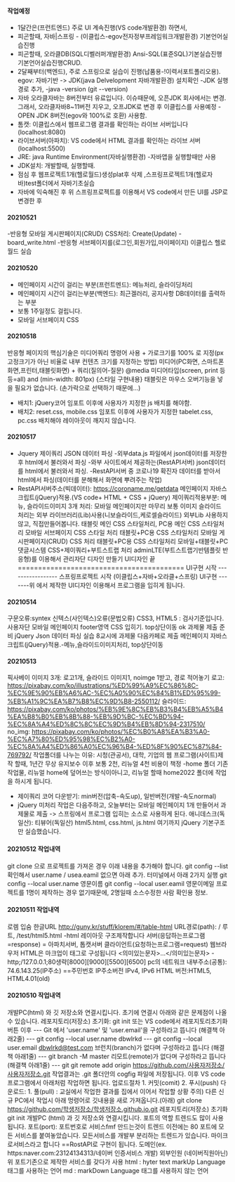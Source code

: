 #### 작업예정
- 1달간은(프런트엔드) 주로 UI 계속진행(VS code개발환경) 하면서,
- 피곤할때, 자바|스프링 - (이클립스-egov전자정부프레임워크개발환경) 기본언어실습진행
- 피곤할때, 오라클DB(SQL디벨러퍼개발환경) Ansi-SQL(표준SQL)기본실습진행 기본언어실습진행CRUD.
- 2달째부터(백엔드), 주로 스프링으로 실습이 진행(납품용-!이력서포트폴리오용).
egov: 자바기반 -> JDK(java Delvelopment 자바개발환경) 설치확인
-JDK 실행경로 추가,
-java -version (git --version)
- 자바 오라클자바는 8버전부터 유료입니다. 이슈때문에, 오픈JDK 회사에서는 변경.
그래서, 오라클자바8~11버전 지우고, 오프JDK로 변경 후 이클립스를 사용예정
-OPEN JDK 8버전(egov와 100%로 호환) 사용함.
- 톰캣: 이클립스에서 웹프로그램 결과를 확인하는 라이브 서버입니다(localhost:8080)
- 라이브서버(아파치): VS code에서 HTML 결과를 확인하는 라이브 서버(localhost:5500)
- JRE: java Runtime Environment(자바실행환경) -자바앱을 실행할때만 사용
- JDK설치: 개발할때, 실행할때.
- 점심 후 웹프로젝트1개(헬로월드)생성plat후 삭제 ,스프링프로젝트1개(헬로자바)test폴더에서 자바기초실습
- 자바에 익숙해진 후 위 스프링프로젝트를 이용해서 VS code에서 만든 UI를 JSP로 변경한 후

#### 20210521
-반응형 모바일 게시판페이지(CRUD) CSS처리: Create(Update) - board_write.html
-반응형 서브페이지를(로그인,회원가입,마이페이지)
이클립스 헬로월드 실습

#### 20210520
- 메인페이지 시간이 걸리는 부분(프런트멘드): 메뉴처리, 슬라이딩처리
- 메인페이지 시간이 걸리는부분(백엔드): 최근겔러리, 공지사항 DB데이터를 출력하는 부분
- 보통 1주일정도 걸립니다.
- 모바일 서브페이지 CSS

#### 20210518
반응형 페이지의 핵심기술은 미디어쿼리 명령어 사용 + 가로크기를 100% 로 지정(px고정크기가 아닌 비율로 내부 컨텐츠 크기를 지정하는 방법)
미디어(PC화면, 스마트폰화면,프린터,태블릿화면) + 쿼리(질의어-질문)
@media 미디어타입(screen, print 등등=all) and (min-width: 801px) {스타일 구현내용}
태블릿은 마우스 오버기능을 넣을 필요가 없습니다. (손가락으로 선택하기 때문에...)
- 배치1: jQuery코어  임포트 이후에 사용자가 지정한 js 배치를 해야함. 
- 배치2: reset.css, mobile.css 임포트 이후에 사용자가 지정한 tabelet.css, pc.css 배치해야 레이아웃이 깨지지 않습니다.


#### 20210517
- Jquery 제이쿼리 JSON 데이터 파싱
-외부data.js 파일에서 json데이터를 저장한 후 html에서 불러와서 파싱
-와부 사이트에서 제공하는(RestAPI서버) json데이터를 html에서 불러와서 파싱.
-RestAPI서버 중 코로나19 확진자 데이터를 받아서 html에서 파싱(데이터를 분해해서 화면에 뿌려주는 작업)
- RestAPI서버주소(빅데이터): https://coroname.me/getdata
메인페이지 자바스크립트(jQuery)적용.(VS code+ HTML + CSS + jQuery)
제이쿼리적용부분: 메뉴, 슬라이드이미지 3개 처리: 모바일 메인페이지만 마무리
보통 이미지 슬라이드 처리는 외부 라이브러리(Lib)사용(니보슬라이드,케로셀슬라이드)
외부Lib 사용하지않고, 직접만들어봅니다.
태블릿 메인 CSS 스타일처리, PC용 메인 CSS 스타일처리
모바일 서브페이지 CSS 스타일 처리
태블릿+PC용 CSS 스타일처리
모바일 게시판페이지(CRUD) CSS 처리
태블릿+PC용 CSS 스타일처리
모바일+태블릿+PC 댓글시스템 CSS+제이쿼리+부트스트랩 처리
adminLTE(부트스트랩기반템플릿 반응형)를 이용해서 관리자단 디자인 만들기
UI디자인 끝 =========================================
UI구현 시작 ----------------- 스프링프로젝트 시작 (이클립스+자바+오라클+스프링)
UI구현 -------위 에서 제작한 UI디자인 이용해서 프로그램을 입히게 됩니다.

#### 20210514
구문오류:syntex 신텍스(사인텍스)오류(문법오류)
CSS3, HTML5 : 검사기준입니다.
사용자단 모바일 메인페이지 footer영역 CSS 입히기.
top상단이동 ok
과제물 제출 준비
jQuery Json 데이터 파싱 실습
8교시에 과제물 다음카페로 제출
메인페이지 자바스크립트(jQuery)적용.-메뉴,슬라이드이미지처리, top상단이동

#### 20210513
픽사베이 이미지 3개: 로고1개, 슬라이드 이미지1, noimge 1받고, 경로 적어놓기
로고: https://pixabay.com/ko/illustrations/%ED%99%A9%EC%86%8C-%EC%9E%90%EB%A6%AC-%EC%A0%90%EC%84%B1%ED%95%99-%EB%A1%9C%EA%B7%B8%EC%9D%B8-2550112/
슬라이드: https://pixabay.com/ko/photos/%EB%9E%8C%EB%B3%B4%EB%A5%B4%EA%B8%B0%EB%8B%88-%EB%9D%BC-%EC%BD%94-%EC%8A%A4%ED%8C%8C%EC%9D%B4%EB%8D%94-2317510/
no_img: https://pixabay.com/ko/photos/%EC%B0%A8%EA%B3%A0-%EC%A7%80%ED%95%98%EC%B2%A0-%EC%8A%A4%ED%86%A0%EC%96%B4-%ED%8F%90%EC%87%84-769792/
작업폴더를 나누는 이유: 시청(관공서), 대학, 기업의 웹 프로그램(사이트)제작 할때, 1년간 무상 유지보수 이후 보통 2천, 리뉴얼 4천 비용이 책정
-home 폴더 기존작업물, 리뉴얼 home에 덮어쓰는 방식이아니고,
리뉴얼 할때 home2022 폴더에 작업을 하시게 됩니다.
- 제이쿼리 코어 다운받기: min버전(압축-속도up), 일반버전(개발-속도normal)
- jQuery 미처리 작업은 다음주하고, 오늘부터는 모바일 메인페이지 1개 만들어서 과제물로 제출 -> 스프링에서 프로그램 입히는 소스로 사용하게 된다.
애니데스크(독일산): 티뷰어(독일산)
html5.html, css.html, js.html 여기까지
jQuery 기본구조만 실습했습니다.

#### 20210512 작업내역
git clone 으로 프로젝트를 가져온 경우 이래 내용을 추가해야 합니다.
git config --list 확인해서 user.name / usea.eamil 없으면 아래 추가.
터미널에서 아래 2가지 실행
git config --local user.name 영문이름
git config --local user.eamil 영문이메일
프로젝트를 1명이 제작하는 경우 없기때문에, 2명일때 소스수정한 사람 확인용 정보.

#### 20210511 작업내역
로렘 입숨 한글URL http://guny.kr/stuff/klorem/#/table-html
URL경로(path): / 루트, /test/html5.html
-html 레이아웃 구조제작합니다
서버(응답하는프로그램=response) = 아파치서버, 톱캣서버
클라이언트(요청하는프로그램=request) 웹브라우저
HTML은 마크업이 태그로 구성됩니다 <의미있는문자>...</의미있는문자>
-http;/127.0.0.1;80생략[8000][9000][5500][6500]
pc의 네트워크 내부주소(공통): 74.6.143.25(IP주소) ==주민번호
IP주소버전 IPv4, IPv6
HTML 버전:HTML5, HTML4.01(old)
#### 20210510 작업내역 
 개발PC(html) 와 깃 저장소와 연결시킵니다. 초기에 연결시 아래와 같은 문제점이 나올 수 있습니다.
 레포지토리(저장소) 초기화: git init 또는 VS code에서 레포지토리초기화 버튼 이후
--- Git 에서 'user.name' 및 'user.email'을 구성하라고 뜹니다 (해결책 아래2줄)
--- git config --local user.name dbwlrkd
--- git config --local user.email dbwlrkd@test.com
 브런치(branch)가 없다며 구성하라고 뜹니다 (해결책 아래1줄)
--- git branch -M master
 리모트(remote)가 없다며 구성하라고 뜹니다 (해결책 아래1줄)
--- git git remote add origin https://github.com/사용자저장소/사용자저장소.git
 작업결과는 .git 폴더안의 cogfig 파일에 저장됩니다.
 이후 VS code 프로그램에서 아래처럼 작업하면 됩니다.
 업로드절차 1. 커밋(comit) 2. 푸시(push)
 다운로드: 1. 풀(pull) : 교실에서 작업한 결과를 집에서 이어서 작업할 상황
 주의) 다른 신규 PC에서 작업시 아래 멍령어로 깃내용을 새로 가져옵니다.(아래)
 git clone https://github.com/학생저장소/학생저장소.github.io.git
 레포지토리(저장소) 초기화 git init
 개발PC (html) 과 깃 저장소와 연결시킵니다.
 포트의 역할 트렌드도 많이 사용됩니다.
 포트(port): 포트번호로 서비스fmf 만드는것이 트렌드
 이전에는 80 포트에 모든 서비스를 붙여놓았습니다.
 모든서비스를 개발부 분리하는 트렌드가 있습니다.
 마이크로서비스라고 합니다 ==RostAPI로 구현이 됩니다.
 도메인(ex. https:naver.com:23124134313/네이버 인증서비스 개발)
 외부인원 (네이버직원아닌) 위 포트기존으로 제작한 서비스를 갖다가 사용
 html : hyter text markUp Language 태그를 사용하는 언어
 md : markDown Language 태그를 사용하지 않는 언어